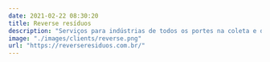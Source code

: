 ```yaml
---
date: 2021-02-22 08:30:20
title: Reverse resíduos
description: "Serviços para indústrias de todos os portes na coleta e destinação final de resíduos sólidos industriais e outros mais."
image: "./images/clients/reverse.png"
url: "https://reverseresiduos.com.br/"
---
```

